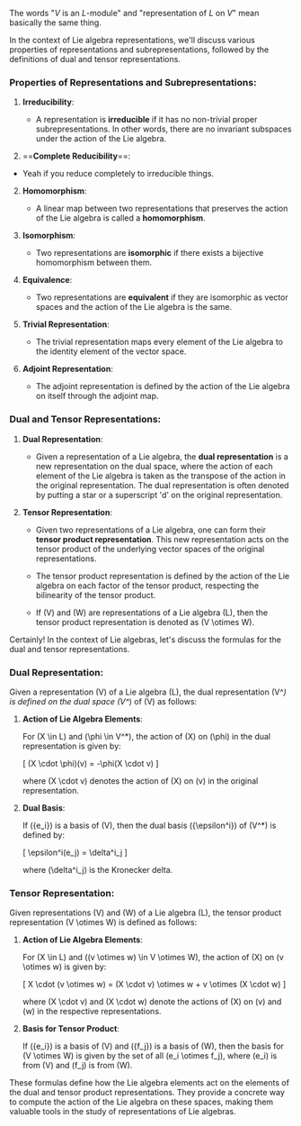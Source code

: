 The words "$V$ is an $L$-module" and "representation of $L$ on $V$" mean basically the same thing.

In the context of Lie algebra representations, we'll discuss various properties of representations and subrepresentations, followed by the definitions of dual and tensor representations.

### Properties of Representations and Subrepresentations:

1. **Irreducibility**:
   - A representation is **irreducible** if it has no non-trivial proper subrepresentations. In other words, there are no invariant subspaces under the action of the Lie algebra.

1. ==**Complete Reducibility**==:
- Yeah if you reduce completely to irreducible things.

2. **Homomorphism**:
   - A linear map between two representations that preserves the action of the Lie algebra is called a **homomorphism**.

3. **Isomorphism**:
   - Two representations are **isomorphic** if there exists a bijective homomorphism between them.

4. **Equivalence**:
   - Two representations are **equivalent** if they are isomorphic as vector spaces and the action of the Lie algebra is the same.

5. **Trivial Representation**:
   - The trivial representation maps every element of the Lie algebra to the identity element of the vector space.

6. **Adjoint Representation**:
   - The adjoint representation is defined by the action of the Lie algebra on itself through the adjoint map.

### Dual and Tensor Representations:

1. **Dual Representation**:
   - Given a representation of a Lie algebra, the **dual representation** is a new representation on the dual space, where the action of each element of the Lie algebra is taken as the transpose of the action in the original representation. The dual representation is often denoted by putting a star or a superscript 'd' on the original representation.

2. **Tensor Representation**:
   - Given two representations of a Lie algebra, one can form their **tensor product representation**. This new representation acts on the tensor product of the underlying vector spaces of the original representations.

   - The tensor product representation is defined by the action of the Lie algebra on each factor of the tensor product, respecting the bilinearity of the tensor product.

   - If \(V\) and \(W\) are representations of a Lie algebra \(L\), then the tensor product representation is denoted as \(V \otimes W\).

Certainly! In the context of Lie algebras, let's discuss the formulas for the dual and tensor representations.

### Dual Representation:

Given a representation \(V\) of a Lie algebra \(L\), the dual representation \(V^*\) is defined on the dual space \(V^*\) of \(V\) as follows:

1. **Action of Lie Algebra Elements**:

   For \(X \in L\) and \(\phi \in V^*\), the action of \(X\) on \(\phi\) in the dual representation is given by:

   \[ (X \cdot \phi)(v) = -\phi(X \cdot v) \]

   where \(X \cdot v\) denotes the action of \(X\) on \(v\) in the original representation.

2. **Dual Basis**:

   If \(\{e_i\}\) is a basis of \(V\), then the dual basis \(\{\epsilon^i\}\) of \(V^*\) is defined by:

   \[ \epsilon^i(e_j) = \delta^i_j \]

   where \(\delta^i_j\) is the Kronecker delta.

### Tensor Representation:

Given representations \(V\) and \(W\) of a Lie algebra \(L\), the tensor product representation \(V \otimes W\) is defined as follows:

1. **Action of Lie Algebra Elements**:

   For \(X \in L\) and \((v \otimes w) \in V \otimes W\), the action of \(X\) on \(v \otimes w\) is given by:

   \[ X \cdot (v \otimes w) = (X \cdot v) \otimes w + v \otimes (X \cdot w) \]

   where \(X \cdot v\) and \(X \cdot w\) denote the actions of \(X\) on \(v\) and \(w\) in the respective representations.

2. **Basis for Tensor Product**:

   If \(\{e_i\}\) is a basis of \(V\) and \(\{f_j\}\) is a basis of \(W\), then the basis for \(V \otimes W\) is given by the set of all \(e_i \otimes f_j\), where \(e_i\) is from \(V\) and \(f_j\) is from \(W\).

These formulas define how the Lie algebra elements act on the elements of the dual and tensor product representations. They provide a concrete way to compute the action of the Lie algebra on these spaces, making them valuable tools in the study of representations of Lie algebras.